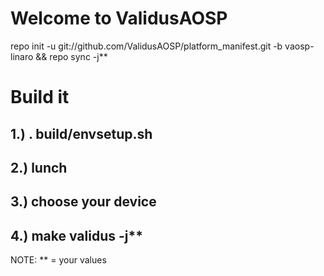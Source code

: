 Welcome to ValidusAOSP
======================

repo init -u git://github.com/ValidusAOSP/platform_manifest.git -b vaosp-linaro && repo sync -j**

Build it
========

1.) . build/envsetup.sh
-----------------------
2.) lunch
-----------------------
3.) choose your device
-----------------------
4.) make validus -j**
-----------------------

NOTE: ** = your values 





